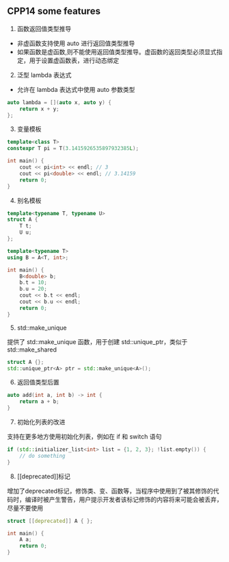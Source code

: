 
## CPP14 some features

1. 函数返回值类型推导

-  非虚函数支持使用 auto 进行返回值类型推导
-  如果函数是虚函数,则不能使用返回值类型推导。虚函数的返回类型必须显式指定，用于设置虚函数表，进行动态绑定

2. 泛型 lambda 表达式

- 允许在 lambda 表达式中使用 auto 参数类型

```cpp
auto lambda = [](auto x, auto y) {
    return x + y;
};
```

3. 变量模板

```cpp
template<class T>
constexpr T pi = T(3.1415926535897932385L);

int main() {
    cout << pi<int> << endl; // 3
    cout << pi<double> << endl; // 3.14159
    return 0;
}
```

4. 别名模板

```cpp
template<typename T, typename U>
struct A {
    T t;
    U u;
};

template<typename T>
using B = A<T, int>;

int main() {
    B<double> b;
    b.t = 10;
    b.u = 20;
    cout << b.t << endl;
    cout << b.u << endl;
    return 0;
}
```

5. std::make_unique

提供了 std::make_unique 函数，用于创建 std::unique_ptr，类似于 std::make_shared

```cpp
struct A {};
std::unique_ptr<A> ptr = std::make_unique<A>();
```

6. 返回值类型后置

```cpp
auto add(int a, int b) -> int {
    return a + b;
}
```

7. 初始化列表的改进

支持在更多地方使用初始化列表，例如在 if 和 switch 语句

```cpp
if (std::initializer_list<int> list = {1, 2, 3}; !list.empty()) {
    // do something
}
```

8. [[deprecated]]标记

增加了deprecated标记，修饰类、变、函数等，当程序中使用到了被其修饰的代码时，编译时被产生警告，用户提示开发者该标记修饰的内容将来可能会被丢弃，尽量不要使用

```cpp
struct [[deprecated]] A { };

int main() {
    A a;
    return 0;
}
```

